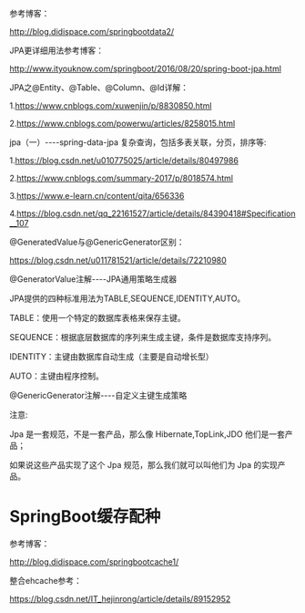 参考博客：

http://blog.didispace.com/springbootdata2/

JPA更详细用法参考博客：

http://www.ityouknow.com/springboot/2016/08/20/spring-boot-jpa.html

JPA之@Entity、@Table、@Column、@Id详解：

1.https://www.cnblogs.com/xuwenjin/p/8830850.html

2.https://www.cnblogs.com/powerwu/articles/8258015.html


jpa（一）----spring-data-jpa 复杂查询，包括多表关联，分页，排序等:

1.https://blog.csdn.net/u010775025/article/details/80497986

2.https://www.cnblogs.com/summary-2017/p/8018574.html

3.https://www.e-learn.cn/content/qita/656336

4.https://blog.csdn.net/qq_22161527/article/details/84390418#Specification__107

@GeneratedValue与@GenericGenerator区别：

https://blog.csdn.net/u011781521/article/details/72210980

@GeneratorValue注解----JPA通用策略生成器

JPA提供的四种标准用法为TABLE,SEQUENCE,IDENTITY,AUTO。

TABLE：使用一个特定的数据库表格来保存主键。 

SEQUENCE：根据底层数据库的序列来生成主键，条件是数据库支持序列。

IDENTITY：主键由数据库自动生成（主要是自动增长型） 

AUTO：主键由程序控制。

@GenericGenerator注解----自定义主键生成策略

注意:

Jpa 是一套规范，不是一套产品，那么像 Hibernate,TopLink,JDO 他们是一套产品；

如果说这些产品实现了这个 Jpa 规范，那么我们就可以叫他们为 Jpa 的实现产品。

# SpringBoot缓存配种

参考博客：

http://blog.didispace.com/springbootcache1/

整合ehcache参考：

https://blog.csdn.net/IT_hejinrong/article/details/89152952
